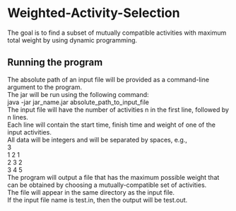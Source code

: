 # Weighted-Activity-Selection

The goal is to find a subset of mutually compatible activities with maximum total weight by using dynamic programming.

## Running the program
The absolute path of an input file will be provided as a command-line argument to the program.  
The jar will be run using the following command:  
java -jar jar_name.jar absolute_path_to_input_file  
The input file will have the number of activities n in the first line, followed by n lines.  
Each line will contain the start time, finish time and weight of one of the input activities.  
All data will be integers and will be separated by spaces, e.g.,  
3  
1 2 1  
2 3 2  
3 4 5  
The program will output a file that has the maximum possible weight that can be obtained by choosing a mutually-compatible set of activities.  
The file will appear in the same directory as the input file.  
If the input file name is test.in, then the output will be test.out.
